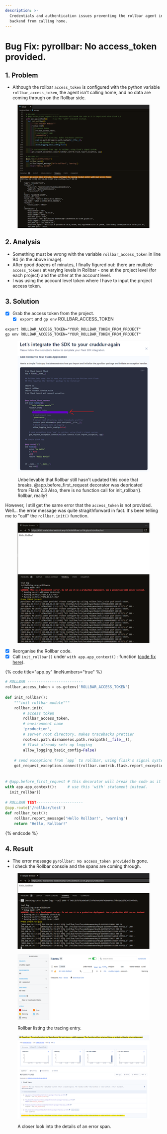 ```yaml
---
description: >-
  Credentials and authentication issues preventing the rollbar agent in our
  backend from calling home.
---
```


# Bug Fix: pyrollbar: No access\_token provided.

## 1. Problem

* Although the rollbar `access_token` is configured with the python variable `rollbar_access_token`, the agent isn't calling home, and no data are coming through on the Rollbar side.

<div data-full-width="true">

<figure><img src="../../.gitbook/assets/image (10).png" alt=""><figcaption></figcaption></figure>

</div>

## 2. Analysis

* Something must be wrong with the variable `rollbar_access_token` in line 94 (in the above image).&#x20;
* After good dozens of minutes, I finally figured out: there are multiple `access_tokens` at varying levels in Rollbar - one at the project level (for each project) and the other at the account level.&#x20;
* I was using the account level token where I have to input the project access token.

## 3. Solution

* [x] Grab the access token from the project.&#x20;
  * [x] `export` and `gp env` ROLLBAR\_ACCESS\_TOKEN

```
export ROLLBAR_ACCESS_TOKEN="YOUR_ROLLBAR_TOKEN_FROM_PROJECT"
gp env ROLLBAR_ACCESS_TOKEN="YOUR_ROLLBAR_TOKEN_FROM_PROJECT"
```

<figure><img src="../../.gitbook/assets/image (11).png" alt=""><figcaption><p>Unbelievable that Rollbar still hasn't updated this code that breaks. @app.before_first_request decorator was depricated from Flask 2.3 Also, there is no function call for init_rollbar(). Rollbar, really?</p></figcaption></figure>

However, I still get the same error that the `access_token` is not provided. Well... the error message was quite stragithforward in fact. It's been telling me to "call" the `rollbar.init()` function.

<figure><img src="../../.gitbook/assets/image (13).png" alt=""><figcaption></figcaption></figure>

* [x] Reorganise the Rollbar code.
* [x] Call `init_rollbar()` under `with app.app_context():` function ([code fix here](https://github.com/mariachiinajar/aws-bootcamp-cruddur-2023-again/blob/02-03-rollbar/backend-flask/app.py)).

{% code title="app.py" lineNumbers="true" %}
```python
# ROLLBAR -------------------------
rollbar_access_token = os.getenv('ROLLBAR_ACCESS_TOKEN')

def init_rollbar():
    """init rollbar module"""
    rollbar.init(
        # access token
        rollbar_access_token,
        # environment name
        'production',
        # server root directory, makes tracebacks prettier
        root=os.path.dirname(os.path.realpath(__file__)),
        # flask already sets up logging
        allow_logging_basic_config=False)

    # send exceptions from `app` to rollbar, using flask's signal system.
    got_request_exception.connect(rollbar.contrib.flask.report_exception, app)


# @app.before_first_request # this decorator will break the code as it is depricated after Flask 2.2 
with app.app_context():     # use this 'with' statement instead. 
  init_rollbar()

# ROLLBAR TEST---------------------
@app.route('/rollbar/test')
def rollbar_test():
    rollbar.report_message('Hello Rollbar!', 'warning')
    return "Hello, Rollbar!"

```
{% endcode %}

## 4. Result

* The error message `pyrollbar: No access_token provided` is gone.&#x20;
* I check the Rollbar console and the spans are coming through.

<figure><img src="../../.gitbook/assets/image (14).png" alt=""><figcaption></figcaption></figure>

<figure><img src="../../.gitbook/assets/image (15).png" alt=""><figcaption><p>Rollbar listing the tracing entry.</p></figcaption></figure>

<figure><img src="../../.gitbook/assets/image (16).png" alt=""><figcaption><p>A closer look into the details of an error span.</p></figcaption></figure>
